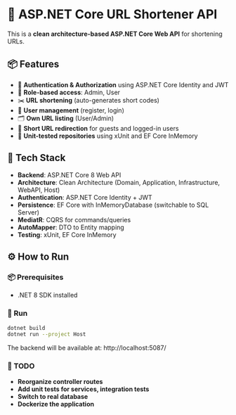 # 🔗 ASP.NET Core URL Shortener API

This is a **clean architecture-based ASP.NET Core Web API** for shortening URLs.

## 📦 Features

- 🔐 **Authentication & Authorization** using ASP.NET Core Identity and JWT
- 👤 **Role-based access**: Admin, User
- ✂️ **URL shortening** (auto-generates short codes)
- 👥 **User management** (register, login)
- 🗂 **Own URL listing** (User/Admin)
- 🚀 **Short URL redirection** for guests and logged-in users
- 🧪 **Unit-tested repositories** using xUnit and EF Core InMemory

## 🧱 Tech Stack

- **Backend**: ASP.NET Core 8 Web API
- **Architecture**: Clean Architecture (Domain, Application, Infrastructure, WebAPI, Host)
- **Authentication**: ASP.NET Core Identity + JWT
- **Persistence**: EF Core with InMemoryDatabase (switchable to SQL Server)
- **MediatR**: CQRS for commands/queries
- **AutoMapper**: DTO to Entity mapping
- **Testing**: xUnit, EF Core InMemory

## ⚙️ How to Run

### 📦 Prerequisites
- .NET 8 SDK installed

### 🔧 Run

```bash
dotnet build
dotnet run --project Host
```

The backend will be available at: http://localhost:5087/

### 📌 TODO

- **Reorganize controller routes**
- **Add unit tests for services, integration tests**
- **Switch to real database**
- **Dockerize the application**